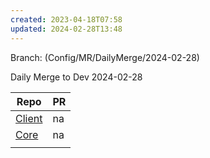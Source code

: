 ```yaml
---
created: 2023-04-18T07:58
updated: 2024-02-28T13:48
---
```

Branch: (Config/MR/DailyMerge/2024-02-28)

Daily Merge to Dev 2024-02-28


| Repo                                                                                                                                                                                                                                                                        | PR  |
| --------------------------------------------------------------------------------------------------------------------------------------------------------------------------------------------------------------------------------------------------------------------------- | --- |
| [Client](https://dev.azure.com/MiXTelematics/DeviceIntegration/_git/MiX.DeviceConfig/pullrequestcreate?sourceRef=Integration&targetRef=Development&sourceRepositoryId=8812dade-4c8a-4218-ba13-9c7c4eaaa996&targetRepositoryId=8812dade-4c8a-4218-ba13-9c7c4eaaa996)         | na  |
| [Core](https://dev.azure.com/MiXTelematics/DeviceIntegration/_git/MiX.DeviceIntegration.Core/pullrequestcreate?sourceRef=integration&targetRef=development&sourceRepositoryId=40eeca32-3a77-4551-91a0-402d4c96d679&targetRepositoryId=40eeca32-3a77-4551-91a0-402d4c96d679) | na  |
|                                                                                                                                                                                                                                                                             |     |
